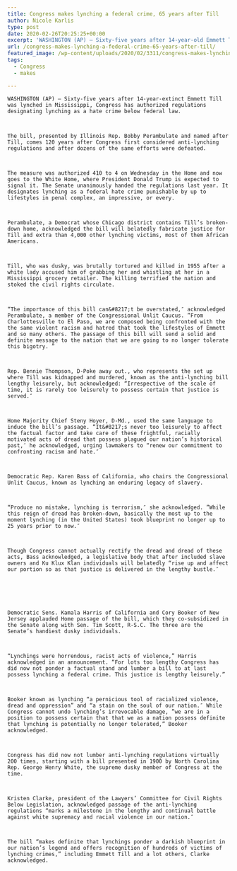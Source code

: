 ```yaml
---
title: Congress makes lynching a federal crime, 65 years after Till
author: Nicole Karlis
type: post
date: 2020-02-26T20:25:25+00:00
excerpt: 'WASHINGTON (AP) — Sixty-five years after 14-year-old Emmett Till was lynched in Mississippi, Congress has approved legislation designating lynching as a hate crime under federal law. The bill, introduced by Illinois Rep. Bobby Rush and named after Till, comes 120 years after Congress first considered anti-lynching legislation and after dozens of similar efforts were defeated.The&hellip;'
url: /congress-makes-lynching-a-federal-crime-65-years-after-till/
featured_image: /wp-content/uploads/2020/02/3311/congress-makes-lynching-a-federal-crime-65-years-after-till.jpg
tags:
  - Congress
  - makes

---
```

  
    WASHINGTON (AP) — Sixty-five years after 14-year-extinct Emmett Till was lynched in Mississippi, Congress has authorized regulations designating lynching as a hate crime below federal law.
  
  
  
    The bill, presented by Illinois Rep. Bobby Perambulate and named after Till, comes 120 years after Congress first considered anti-lynching regulations and after dozens of the same efforts were defeated.
  
  
  
    The measure was authorized 410 to 4 on Wednesday in the Home and now goes to the White Home, where President Donald Trump is expected to signal it. The Senate unanimously handed the regulations last year. It designates lynching as a federal hate crime punishable by up to lifestyles in penal complex, an impressive, or every.
  
  
  
    Perambulate, a Democrat whose Chicago district contains Till’s broken-down home, acknowledged the bill will belatedly fabricate justice for Till and extra than 4,000 other lynching victims, most of them African Americans.
  
  
  
    Till, who was dusky, was brutally tortured and killed in 1955 after a white lady accused him of grabbing her and whistling at her in a Mississippi grocery retailer. The killing terrified the nation and stoked the civil rights circulate.
  
  
  
    “The importance of this bill can&#8217;t be overstated,″ acknowledged Perambulate, a member of the Congressional Unlit Caucus. ”From Charlottesville to El Paso, we are composed being confronted with the the same violent racism and hatred that took the lifestyles of Emmett and so many others. The passage of this bill will send a solid and definite message to the nation that we are going to no longer tolerate this bigotry. ”
  
  
  
    Rep. Bennie Thompson, D-Poke away out., who represents the set up where Till was kidnapped and murdered, known as the anti-lynching bill lengthy leisurely, but acknowledged: “Irrespective of the scale of time, it is rarely too leisurely to possess certain that justice is served.″
  
  
  
    Home Majority Chief Steny Hoyer, D-Md., used the same language to induce the bill’s passage. “It&#8217;s never too leisurely to affect the factual factor and take care of these frightful, racially motivated acts of dread that possess plagued our nation’s historical past,″ he acknowledged, urging lawmakers to “renew our commitment to confronting racism and hate.″
  
  
  
    Democratic Rep. Karen Bass of California, who chairs the Congressional Unlit Caucus, known as lynching an enduring legacy of slavery.
  
  
  
    “Produce no mistake, lynching is terrorism,″ she acknowledged. ”While this reign of dread has broken-down, basically the most up to the moment lynching (in the United States) took blueprint no longer up to 25 years prior to now.″
  
  
  
    Though Congress cannot actually rectify the dread and dread of these acts, Bass acknowledged, a legislative body that after included slave owners and Ku Klux Klan individuals will belatedly “rise up and affect our portion so as that justice is delivered in the lengthy bustle.″
  
  
  
  
  
  
    Democratic Sens. Kamala Harris of California and Cory Booker of New Jersey applauded Home passage of the bill, which they co-subsidized in the Senate along with Sen. Tim Scott, R-S.C. The three are the Senate’s handiest dusky individuals.
  
  
  
    “Lynchings were horrendous, racist acts of violence,” Harris acknowledged in an announcement. “For lots too lengthy Congress has did now not ponder a factual stand and lumber a bill to at last possess lynching a federal crime. This justice is lengthy leisurely.”
  
  
  
    Booker known as lynching “a pernicious tool of racialized violence, dread and oppression” and “a stain on the soul of our nation.″ While Congress cannot undo lynching’s irrevocable damage, ”we are in a position to possess certain that that we as a nation possess definite that lynching is potentially no longer tolerated,” Booker acknowledged.
  
  
  
    Congress has did now not lumber anti-lynching regulations virtually 200 times, starting with a bill presented in 1900 by North Carolina Rep. George Henry White, the supreme dusky member of Congress at the time.
  
  
  
    Kristen Clarke, president of the Lawyers’ Committee for Civil Rights Below Legislation, acknowledged passage of the anti-lynching regulations “marks a milestone in the lengthy and continual battle against white supremacy and racial violence in our nation.″
  
  
  
    The bill “makes definite that lynchings ponder a darkish blueprint in our nation’s legend and offers recognition of hundreds of victims of lynching crimes,” including Emmett Till and a lot others, Clarke acknowledged.
  
